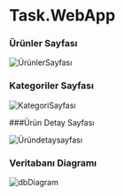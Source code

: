 # Task.WebApp

### Ürünler Sayfası

![ÜrünlerSayfası](https://user-images.githubusercontent.com/61552997/227811542-b7724102-1d0d-4533-828f-dfae0276174d.png)

### Kategoriler Sayfası

![KategoriSayfası](https://user-images.githubusercontent.com/61552997/227811540-a557f725-5d64-465d-88b1-0777169acb22.png)

###Ürün Detay Sayfası

![Üründetaysayfası](https://user-images.githubusercontent.com/61552997/227811541-ac567dd5-582b-4f6c-bccd-f4c9e5b2c388.png)

### Veritabanı Diagramı

![dbDiagram](https://user-images.githubusercontent.com/61552997/227811538-386c2f9d-0a4b-431e-8be2-d42533c049d4.png)



